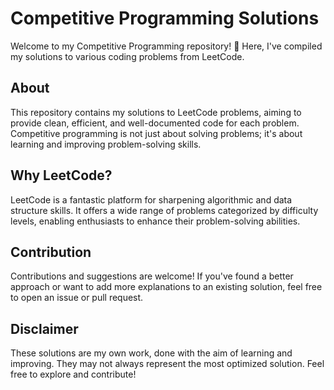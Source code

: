 # Competitive Programming Solutions

Welcome to my Competitive Programming repository! 🚀 Here, I've compiled my solutions to various coding problems from LeetCode.

## About

This repository contains my solutions to LeetCode problems, aiming to provide clean, efficient, and well-documented code for each problem. Competitive programming is not just about solving problems; it's about learning and improving problem-solving skills.

## Why LeetCode?

LeetCode is a fantastic platform for sharpening algorithmic and data structure skills. It offers a wide range of problems categorized by difficulty levels, enabling enthusiasts to enhance their problem-solving abilities.

## Contribution

Contributions and suggestions are welcome! If you've found a better approach or want to add more explanations to an existing solution, feel free to open an issue or pull request.

## Disclaimer

These solutions are my own work, done with the aim of learning and improving. They may not always represent the most optimized solution. Feel free to explore and contribute!
